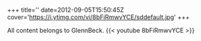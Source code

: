 +++
title=''
date=2012-09-05T15:50:45Z
cover='https://i.ytimg.com/vi/8bFiRmwvYCE/sddefault.jpg'
+++

All content belongs to GlennBeck.
{{< youtube 8bFiRmwvYCE >}}
